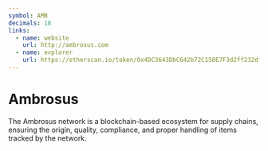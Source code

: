 ```yaml
---
symbol: AMB
decimals: 18
links:
  - name: website
    url: http://ambrosus.com
  - name: explorer
    url: https://etherscan.io/token/0x4DC3643DbC642b72C158E7F3d2ff232df61cb6CE
---
```


# Ambrosus

The Ambrosus network is a blockchain-based ecosystem for supply chains, ensuring the origin, quality, compliance, and proper handling of items tracked by the network.
